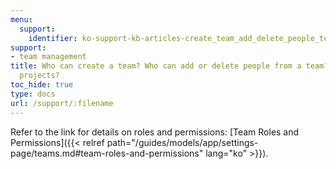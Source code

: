 ```yaml
---
menu:
  support:
    identifier: ko-support-kb-articles-create_team_add_delete_people_team
support:
- team management
title: Who can create a team? Who can add or delete people from a team? Who can delete
  projects?
toc_hide: true
type: docs
url: /support/:filename
---
```


Refer to the link for details on roles and permissions: [Team Roles and Permissions]({{< relref path="/guides/models/app/settings-page/teams.md#team-roles-and-permissions" lang="ko" >}}).